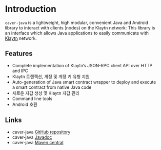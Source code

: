 # Introduction <a id="introduction"></a>

`caver-java` is a lightweight, high modular, convenient Java and Android library to interact with clients \(nodes\) on the Klaytn network: This library is an interface which allows Java applications to easily communicate with [Klaytn](https://www.klaytn.com) network.

## Features <a id="features"></a>

* Complete implementation of Klaytn’s JSON-RPC client API over HTTP and IPC
* Klaytn 트랜잭션, 계정 및 계정 키 유형 지원
* Auto-generation of Java smart contract wrapper to deploy and execute a smart contract from native Java code
* 새로운 지갑 생성 및 Klaytn 지갑 관리
* Command line tools
* Android 호환

## Links <a id="links"></a>

* caver-java [GitHub repository](https://github.com/klaytn/caver-java)
* caver-java [Javadoc](https://javadoc.io/doc/com.klaytn.caver/core)
* caver-java [Maven central](https://search.maven.org/search?q=g:com.klaytn.caver)
